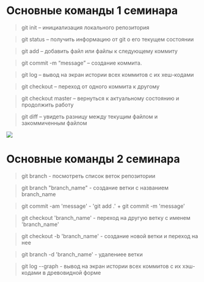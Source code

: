 # Основные команды 1 семинара 
>git init – инициализация локального репозитория

>git status – получить информацию от git о его текущем состоянии

>git add – добавить файл или файлы к следующему коммиту

>git commit -m “message” – создание коммита.

>git log – вывод на экран истории всех коммитов с их хеш-кодами

>git checkout – переход от одного коммита к другому

>git checkout master – вернуться к актуальному состоянию и продолжить работу

>git diff – увидеть разницу между текущим файлом и закоммиченным файлом

![](https://blog.facialix.com/wp-content/uploads/2021/03/what-is-git-most-useful-git-commands.jpg)

# Основные команды 2 семинара 

> git branch - посмотреть список веток репозитории

> git branch "branch_name" - создание ветки с названием branch_name 

>git commit -am 'message' - 'git add .' + git commit -m 'message'

> git checkout 'branch_name' - переход на другую ветку с именем 'branch_name'

> git checkout -b 'branch_name' - создание новой ветки и переход на нее

> git branch -d 'branch_name' - удалениее ветки

> git log --graph - вывод на экран истории всех коммитов с их хэш-кодами в древовидной форме
